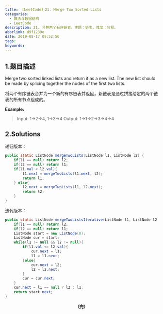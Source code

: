 ```yaml
---
title: 【LeetCode】21. Merge Two Sorted Lists
categories:
  - 算法与数据结构
  - LeetCode
description: 21. 合并两个有序链表。主题：链表。难度：容易。
abbrlink: d9f1239e
date: 2019-08-17 09:52:56
tags:
keywords:
---
```


## 1.题目描述

Merge two sorted linked lists and return it as a new list. The new list should be made by splicing together the nodes of the first two lists.

将两个有序链表合并为一个新的有序链表并返回。新链表是通过拼接给定的两个链表的所有节点组成的。 

**Example:**

> Input: 1->2->4, 1->3->4
> Output: 1->1->2->3->4->4

## 2.Solutions

递归版本：

~~~java
public static ListNode mergeTwoLists(ListNode l1, ListNode l2) {
    if(l1 == null) return l2;
    if(l2 == null) return l1;
    if(l1.val < l2.val){
        l1.next = mergeTwoLists(l1.next, l2);
        return l1;
    } else{
        l2.next = mergeTwoLists(l1, l2.next);
        return l2;
    }
}
~~~

迭代版本：

~~~java
public static ListNode mergeTwoListsIterative(ListNode l1, ListNode l2) {
    if(l1 == null) return l2;
    if(l2 == null) return l1;
    ListNode start = new ListNode(0);
    ListNode cur = start;
    while(l1 != null && l2 != null){
        if(l1.val <= l2.val){
            cur.next = l1;
            l1 = l1.next;
        }else{
            cur.next = l2;
            l2 = l2.next;
        }
        cur = cur.next;
    }
    cur.next = l1 == null ? l2 : l1;
    return start.next;
}
~~~

<center><font style="font-weight:bold">（完）</font></center>